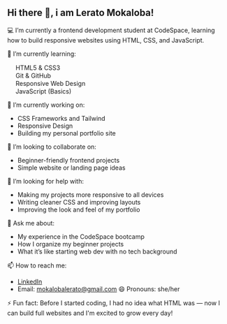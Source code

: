 ## Hi there 👋, i am Lerato Mokaloba!

💻 I’m currently a frontend development student at CodeSpace, learning how to build responsive websites using HTML, CSS, and JavaScript.

🌱 I’m currently learning:

  <img src="https://cdn.jsdelivr.net/gh/devicons/devicon/icons/html5/html5-original.svg" width="15"/> HTML5 & CSS3  
  <img src="https://cdn.jsdelivr.net/gh/devicons/devicon/icons/git/git-original.svg" width="15"/> Git & GitHub  
  <img src="https://img.icons8.com/fluency/48/responsive.png" width="15"/> Responsive Web Design  
  <img src="https://cdn.jsdelivr.net/gh/devicons/devicon/icons/javascript/javascript-original.svg" width="15"/> JavaScript (Basics)

🔭 I’m currently working on:
- CSS Frameworks and Tailwind     
- Responsive Design
- Building my personal portfolio site

👯 I’m looking to collaborate on:
- Beginner-friendly frontend projects
- Simple website or landing page ideas

🤔 I’m looking for help with:
- Making my projects more responsive to all devices  
- Writing cleaner CSS and improving layouts    
- Improving the look and feel of my portfolio   

💬 Ask me about:
- My experience in the CodeSpace bootcamp
- How I organize my beginner projects
- What it’s like starting web dev with no tech background

📫 How to reach me:
- [LinkedIn](https://www.linkedin.com/in/lerato-mokaloba-79186520b)
- Email: mokalobalerato@gmail.com
😄 Pronouns: she/her

⚡ Fun fact:
Before I started coding, I had no idea what HTML was — now I can build full websites and I'm excited to grow every day!
